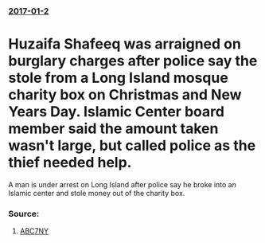 ### [2017-01-2](/news/2017/01/2/index.md)

#  Huzaifa Shafeeq was arraigned on burglary charges after police say the stole from a Long Island mosque charity box on Christmas and New Years Day.  Islamic Center board member said the amount taken wasn't large, but called police as the thief needed help. 

A man is under arrest on Long Island after police say he broke into an Islamic center and stole money out of the charity box. 


### Source:

1. [ABC7NY](http://abc7ny.com/news/man-charged-with-stealing-from-charity-box-at-long-island-islamic-center-/1682328/)
